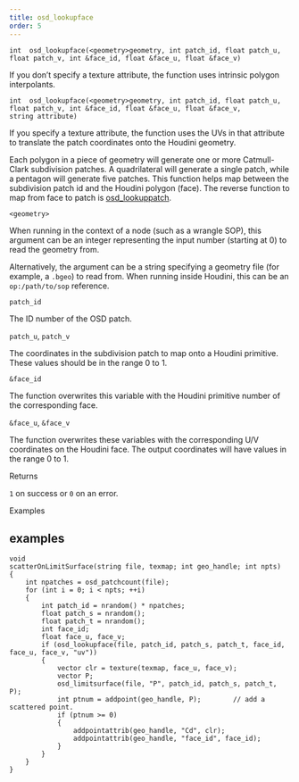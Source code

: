 ```yaml
---
title: osd_lookupface
order: 5
---
```

`int  osd_lookupface(<geometry>geometry, int patch_id, float patch_u, float patch_v, int &face_id, float &face_u, float &face_v)`

If you don’t specify a texture attribute, the function uses intrinsic polygon interpolants.

`int  osd_lookupface(<geometry>geometry, int patch_id, float patch_u, float patch_v, int &face_id, float &face_u, float &face_v, string attribute)`

If you specify a texture attribute, the function uses the UVs in that attribute to translate the patch coordinates onto the Houdini geometry.

Each polygon in a piece of geometry will generate one or more Catmull-Clark subdivision patches. A quadrilateral will generate a single patch, while a pentagon will generate five patches. This function helps map between the subdivision patch id and the Houdini polygon (face). The reverse function to map from face to patch is [osd_lookuppatch](./osd_lookuppatch "Outputs the OSD patch and UV coordinates corresponding to the given coordinates on a Houdini polygon face.").

`<geometry>`

When running in the context of a node (such as a wrangle SOP), this argument can be an integer representing the input number (starting at 0) to read the geometry from.

Alternatively, the argument can be a string specifying a geometry file (for example, a `.bgeo`) to read from. When running inside Houdini, this can be an `op:/path/to/sop` reference.

`patch_id`

The ID number of the OSD patch.

`patch_u`, `patch_v`

The coordinates in the subdivision patch to map onto a Houdini primitive. These values should be in the range 0 to 1.

`&face_id`

The function overwrites this variable with the Houdini primitive number of the corresponding face.

`&face_u`, `&face_v`

The function overwrites these variables with the corresponding U/V coordinates on the Houdini face. The output coordinates will have values in the range 0 to 1.

Returns

`1` on success or `0` on an error.

Examples

## examples

```vex
void
scatterOnLimitSurface(string file, texmap; int geo_handle; int npts)
{
    int npatches = osd_patchcount(file);
    for (int i = 0; i < npts; ++i)
    {
        int patch_id = nrandom() * npatches;
        float patch_s = nrandom();
        float patch_t = nrandom();
        int face_id;
        float face_u, face_v;
        if (osd_lookupface(file, patch_id, patch_s, patch_t, face_id, face_u, face_v, "uv"))
        {
            vector clr = texture(texmap, face_u, face_v);
            vector P;
            osd_limitsurface(file, "P", patch_id, patch_s, patch_t, P);
            int ptnum = addpoint(geo_handle, P);        // add a scattered point.
            if (ptnum >= 0)
            {
                addpointattrib(geo_handle, "Cd", clr);
                addpointattrib(geo_handle, "face_id", face_id);
            }
        }
    }
}

```
